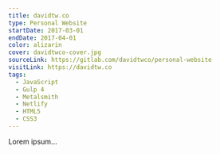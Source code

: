 ```yaml
---
title: davidtw.co
type: Personal Website
startDate: 2017-03-01
endDate: 2017-04-01
color: alizarin
cover: davidtwco-cover.jpg
sourceLink: https://gitlab.com/davidtwco/personal-website
visitLink: https://davidtw.co
tags:
  - JavaScript
  - Gulp 4
  - Metalsmith
  - Netlify
  - HTML5
  - CSS3
---
```

Lorem ipsum...
